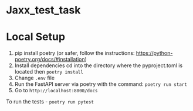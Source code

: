 # Jaxx_test_task

# Local Setup

1. pip install poetry (or safer, follow the instructions: https://python-poetry.org/docs/#installation)
2. Install dependencies cd into the directory where the pyproject.toml is located then `poetry install`
3. Change `.env` file
4. Run the FastAPI server via poetry with the command: `poetry run start`
5. Go to `http://localhost:8000/docs`



To run the tests - `poetry run pytest`
